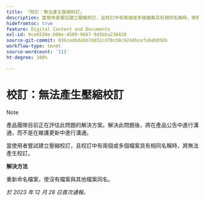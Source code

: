 ```yaml
---
title: 「校訂：無法產生壓縮校訂」
description: 當使用者嘗試建立壓縮校訂，且校訂中有兩個或多個檔案具有相同名稱時，將無法產生校訂。
hidefromtoc: true
feature: Digital Content and Documents
exl-id: 9ce8530e-b96e-4509-9667-9d5bba238420
source-git-commit: 036cedbdabb7dd32cd78cb0c924dbcefabeb05bb
workflow-type: tm+mt
source-wordcount: '111'
ht-degree: 100%

---
```


# 校訂：無法產生壓縮校訂

<!--WF and WFP TOCs-->

>[!NOTE]
>
>產品團隊目前正在評估此問題的解決方案。解決此問題後，將在產品公告中進行溝通，而不是在維護更新中進行溝通。

當使用者嘗試建立壓縮校訂，且校訂中有兩個或多個檔案具有相同名稱時，將無法產生校訂。

**解決方法**

重新命名檔案，使沒有檔案與其他檔案同名。

_於 2023 年 12 月 28 日首次通報。_
